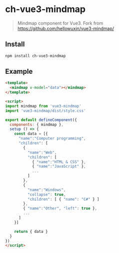 # ch-vue3-mindmap

> Mindmap component for Vue3. Fork from https://github.com/hellowuxin/vue3-mindmap/

## Install

```sh
npm install ch-vue3-mindmap
```

## Example

```html
<template>
  <mindmap v-model="data"></mindmap>
</template>

<script>
import mindmap from 'vue3-mindmap'
import 'vue3-mindmap/dist/style.css'

export default defineComponent({
  components: { mindmap },
  setup () => {
    const data = [{
      "name":"Computer programming",
      "children": [
        {
          "name":"Web",
          "children": [
            { "name":"HTML & CSS" },
            { "name":"JavaScript" },
            ...
          ]
        },
        {
          "name":"Windows",
          "collapse": true,
          "children": [ { "name": "C#" } ]
        },
        { "name":"Other", "left": true },
        ...
      ]
    }]

    return { data }
  }
})
</script>
```
